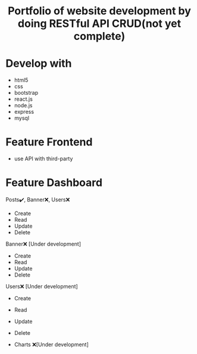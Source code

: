 <h1 align="center">Portfolio of website development by doing RESTful API CRUD(not yet complete)</h1>

# Develop with
- html5
- css
- bootstrap
- react.js
- node.js
- express
- mysql

# Feature Frontend
- use API with third-party

# Feature Dashboard
Posts:heavy_check_mark:, Banner:x:, Users:x:
  - Create
  - Read
  - Update
  - Delete
  
Banner:x: [Under development]
  - Create
  - Read
  - Update
  - Delete
  
Users:x: [Under development]
  - Create
  - Read
  - Update
  - Delete
  
 - Charts :x:[Under development]
